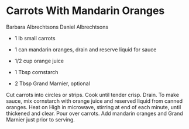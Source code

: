 # Carrots With Mandarin Oranges

Barbara Albrechtsons
Daniel Albrechtsons

- 1 lb small carrots
- 1 can mandarin oranges, drain and reserve liquid for sauce

- 1/2 cup orange juice
- 1 Tbsp cornstarch
- 2 Tbsp Grand Marnier, optional

Cut carrots into circles or strips. Cook until tender crisp. Drain. To make sauce, mix cornstarch with orange juice and reserved liquid from canned oranges. Heat on High in microwave, stirring at end of each minute, until thickened and clear. Pour over carrots. Add mandarin oranges and Grand Marnier just prior to serving.